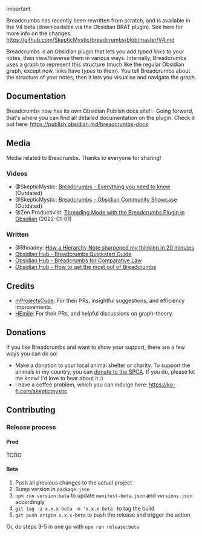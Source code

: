 > [!IMPORTANT]
> Breadcrumbs has recently been rewritten from scratch, and is available in the V4 beta (downloadable via the Obsidian BRAT plugin). See here for more info on the changes: https://github.com/SkepticMystic/breadcrumbs/blob/master/V4.md

Breadcrumbs is an Obsidian plugin that lets you add _typed links_ to your notes, then view/traverse them in various ways. Internally, Breadcrumbs uses a graph to represent this structure (much like the regular Obsidian graph, except now, links have _types_ to them). You tell Breadcrumbs about the structure of your notes, then it lets you visualise and navigate the graph.

## Documentation

Breadcrumbs now has its own Obsidian Publish docs site!✨ Going forward, that's where you can find all detailed documentation on the plugin. Check it out here: https://publish.obsidian.md/breadcrumbs-docs

## Media

Media related to Breacrumbs. Thanks to everyone for sharing!

### Videos

-   @SkepticMystic: [Breadcrumbs - Everything you need to know](https://www.youtube.com/watch?v=N4QmszBRu9I&pp=ygUUYnJlYWRjcnVtYnMgb2JzaWRpYW4%3D) (Outdated)
-   @SkepticMystic: [Breadcrumbs - Obsidian Community Showcase](https://www.youtube.com/watch?v=DXXB7fHcArg&pp=ygUUYnJlYWRjcnVtYnMgb2JzaWRpYW4%3D) (Outdated)
-   @Zen Productivist: [Threading Mode with the Breadcrumbs Plugin in Obsidian](https://www.youtube.com/watch?v=AS5Mv6YNmsQ) (2022-01-01)

### Written

-   @Rhoadey: [How a Hierarchy Note sharpened my thinking in 20 minutes](https://medium.com/obsidian-observer/how-a-hierarchy-note-sharpened-my-thinking-in-20-minutes-f1c65945f41e?sk=64f4d1f889ff8a99009a060a24778a7f)
-   [Obsidian Hub - Breadcrumbs Quickstart Guide](https://publish.obsidian.md/hub/04+-+Guides%2C+Workflows%2C+%26+Courses/Guides/Breadcrumbs+Quickstart+Guide)
-   [Obsidian Hub - Breadcrumbs for Comparative Law](https://publish.obsidian.md/hub/03+-+Showcases+%26+Templates/Plugin+Showcases/Breadcrumbs+for+Comparative+Law)
-   [Obsidian Hub - How to get the most out of Breadcrumbs](https://publish.obsidian.md/hub/04+-+Guides%2C+Workflows%2C+%26+Courses/Guides/How+to+get+the+most+out+of+the+Breadcrumbs+plugin)

## Credits

-   [mProjectsCode](https://github.com/mProjectsCode): For their PRs, insightful suggestions, and efficiency improvements.
-   [HEmile](https://github.com/HEmile): For their PRs, and helpful discussions on graph-theory.

<!-- NOTE: This heading is linked to in the manifest.fundingUrl. Be sure to change that if updating the heading label -->

## Donations

If you like Breadcrumbs and want to show your support, there are a few ways you can do so:

-   Make a donation to your local animal shelter or charity. To support the animals in my country, you can [donate to the SPCA](https://nspca.co.za/donate/). If you do, please let me know! I'd love to hear about it :)
-   I have a coffee problem, which you can indulge here: https://ko-fi.com/skepticmystic

## Contributing

### Release process

#### Prod

TODO

#### Beta

1. Push all previous changes to the actual project
2. Bump version in `package.json`
3. `npm run version:beta` to update `manifest-beta.json` and `versions.json` accordingly
4. `git tag -a x.x.x-beta -m 'x.x.x-beta'` to tag the build
5. `git push origin x.x.x-beta` to push the release and trigger the action

Or, do steps 3-5 in one go with `npm run release:beta`
